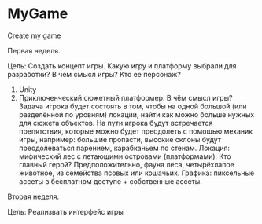 # MyGame
Create my game

Первая неделя.

Цель: Создать концепт игры.
Какую игру и платформу выбрали для разработки?
В чем смысл игры? Кто ее персонаж?

1. Unity
2. Приключенческий сюжетный платформер. В чём смысл игры? Задача игрока будет состоять в том, чтобы на одной большой (или разделённой по уровням) локации, найти как можно больше нужных для сюжета объектов. На пути игрока будут встречается препятствия, которые можно будет преодолеть с помощью механик игры, например: большие пропасти, высокие склоны будут преодолеваться парением, карабканьем по стенам.
Локация: мифический лес с летающими островами (платформами). Кто главный герой? Предположительно, фауна леса, четырёхлапое животное, из семейства псовых или кошачьих.
Графика: пиксельные ассеты в бесплатном доступе + собственные ассеты.

Вторая неделя.

Цель: Реализвать интерфейс игры

